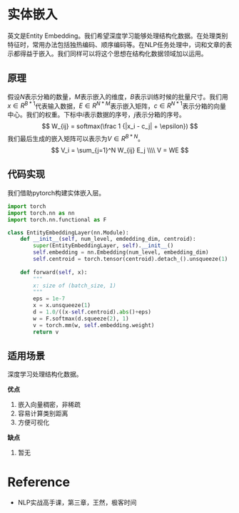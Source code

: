 # 实体嵌入

英文是Entity Embedding。我们希望深度学习能够处理结构化数据。在处理类别特征时，常用办法包括独热编码、顺序编码等。在NLP任务处理中，词和文章的表示都得益于嵌入。我们同样可以将这个思想在结构化数据领域加以运用。



## 原理

假设$N$表示分箱的数量，$M$表示嵌入的维度，$B$表示训练时候的批量尺寸。我们用$x \in R^{B*1}$代表输入数据，$E \in R^{N*M}$表示嵌入矩阵，$c \in R^{N*1}$表示分箱的向量中心。我们的权重。下标中$i$表示数据的序号，$j$表示分箱的序号。
$$
W_{ij} = softmax(\frac 1 {|x_i - c_j| + \epsilon})
$$
我们最后生成的嵌入矩阵可以表示为$V \in R^{B*N}$。
$$
V_i = \sum_{j=1}^N W_{ij} E_j \\\\
V = WE
$$


## 代码实现

我们借助pytorch构建实体嵌入层。

```python
import torch
import torch.nn as nn
import torch.nn.functional as F

class EntityEmbeddingLayer(nn.Module):
    def __init__(self, num_level, emdedding_dim, centroid):
        super(EntityEmbeddingLayer, self).__init__()
        self.embedding = nn.Embedding(num_level, embedding_dim)
        self.centroid = torch.tensor(centroid).detach_().unsqueeze(1)
    
    def forward(self, x): 
        """
        x: size of (batch_size, 1)
        """
        eps = 1e-7
        x = x.unsqueeze(1)
        d = 1.0/((x-self.centroid).abs()+eps)
        w = F.softmax(d.squeeze(2), 1)
        v = torch.mm(w, self.embedding.weight)
        return v
```



## 适用场景

深度学习处理结构化数据。

**优点**

1. 嵌入向量稠密，非稀疏
2. 容易计算类别距离
3. 方便可视化

**缺点**

1. 暂无



# Reference

- NLP实战高手课，第三章，王然，极客时间
